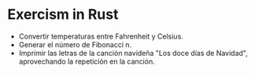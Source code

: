 # Exercism in Rust

- Convertir temperaturas entre Fahrenheit y Celsius.
- Generar el número de Fibonacci n.
- Imprimir las letras de la canción navideña "Los doce días de Navidad", aprovechando la repetición en la canción.